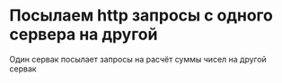 # Посылаем http запросы с одного сервера на другой
Один сервак посылает запросы на расчёт суммы чисел на другой сервак
